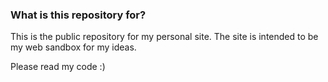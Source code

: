 ### What is this repository for? ###

This is the public repository for my personal site.  The site is intended to be my web sandbox for my ideas.

Please read my code :)
